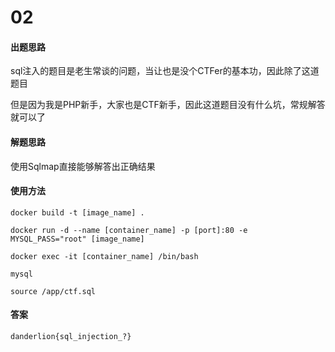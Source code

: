# 02

#### 出题思路

sql注入的题目是老生常谈的问题，当让也是没个CTFer的基本功，因此除了这道题目

但是因为我是PHP新手，大家也是CTF新手，因此这道题目没有什么坑，常规解答就可以了

#### 解题思路

使用Sqlmap直接能够解答出正确结果

#### 使用方法
```shell
docker build -t [image_name] .

docker run -d --name [container_name] -p [port]:80 -e MYSQL_PASS="root" [image_name]

docker exec -it [container_name] /bin/bash

mysql

source /app/ctf.sql
```
#### 答案

`danderlion{sql_injection_?}`
